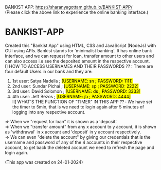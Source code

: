 BANKIST APP: https://sharanyagottam.github.io/BANKIST-APP/
<br> (Please click the above link to experience the online banking interface.)
# BANKIST-APP
Created this "Bankist App" using HTML, CSS and JavaScript (NodeJs) with GUI using APIs. Bankist stands for 'minimalist banking'. It has online bank interface, and we can request for loan, transfer amount to other users and can also access i.e see the deposited amount in the respective account.                                                                                                                        
I]
HOW TO ACCESS USERNAMES AND THEIR PASSWORDS ?? : There are four default Users in our bank and they are:
1) 1st user: Satya Nadella  ; <mark> [USERNAME: sn ; PASSWORD: 1111] </mark>
2) 2nd user: Sundar Pichai  ; <mark> [USERNAME: sp ; PASSWORD: 2222] </mark>
3) 3rd user: David Solomon  ; <mark> [USERNAME: ds ; PASSWORD: 3333] </mark>
4) 4th user: Jeff Bezos     ; <mark> [USERNAME: jb ; PASSWORD: 4444] </mark>
<br> II] 
WHAT'S THE FUNCTION OF "TIMER" IN THIS APP ?? : We have set the timer to 5min, that is we need to login again after 5 minutes of logging into any respective account. 

=> When we "request for loan" it is shown as a 'deposit'. \
=> When we "transfer amount" from any x account to y account, it is shown as 'withdrawal' in x account and 'deposit' in y account respectively. \
=> We can even "delete the account" by giving our credentials that is the username and password of any of the 4 accounts in their respective account, to get back the deleted account we need to refresh the page and login again. 

(This app was created on 24-01-2024)
